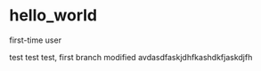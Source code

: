 # hello_world
first-time user


test test test, first branch modified
avdasdfaskjdhfkashdkfjaskdjfh
